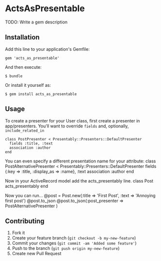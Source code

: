 # ActsAsPresentable

TODO: Write a gem description

## Installation

Add this line to your application's Gemfile:

    gem 'acts_as_presentable'

And then execute:

    $ bundle

Or install it yourself as:

    $ gem install acts_as_presentable

## Usage
To create a presenter for your User class, first create a presenter in app/presenters.
You'll want to override ```fields``` and, optionally, ```include_related_in```

    class PostPresenter < Presentably::Presenters::DefaultPresenter
      fields :title, :text
      association :author
    end


You can even specify a different presentation name for your attribute:
    class PostAlternativePresenter < Presentably::Presenters::DefaultPresenter
      fields {:key => :title, :display_as => :name}, :text
      association :author
    end


Now in your ActiveRecord model add the acts\_presentably line.
    class Post
      acts_presentably
    end

Now you can run...
@post = Post.new(:title => 'First Post', :text => 'Annoying first post')
@post.to_json
@post.to_json(:post_presenter => PostAlternativePresenter )

## Contributing

1. Fork it
2. Create your feature branch (`git checkout -b my-new-feature`)
3. Commit your changes (`git commit -am 'Added some feature'`)
4. Push to the branch (`git push origin my-new-feature`)
5. Create new Pull Request
